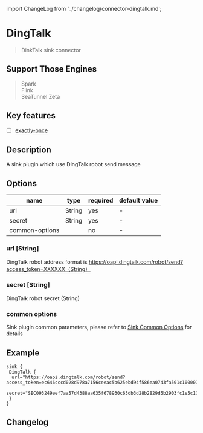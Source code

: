 import ChangeLog from '../changelog/connector-dingtalk.md';

# DingTalk

> DinkTalk sink connector

## Support Those Engines

> Spark<br/>
> Flink<br/>
> SeaTunnel Zeta<br/>

## Key features

- [ ] [exactly-once](../../concept/connector-v2-features.md)

## Description

A sink plugin which use DingTalk robot send message

## Options

|      name      |  type  | required | default value |
|----------------|--------|----------|---------------|
| url            | String | yes      | -             |
| secret         | String | yes      | -             |
| common-options |        | no       | -             |

### url [String]

DingTalk robot address format is https://oapi.dingtalk.com/robot/send?access_token=XXXXXX（String）

### secret [String]

DingTalk robot secret (String)

### common options

Sink plugin common parameters, please refer to [Sink Common Options](../sink-common-options.md) for details

## Example

```hocon
sink {
 DingTalk {
  url="https://oapi.dingtalk.com/robot/send?access_token=ec646cccd028d978a7156ceeac5b625ebd94f586ea0743fa501c100007890"
  secret="SEC093249eef7aa57d4388aa635f678930c63db3d28b2829d5b2903fc1e5c10000"
 }
}
```

## Changelog

<ChangeLog />

